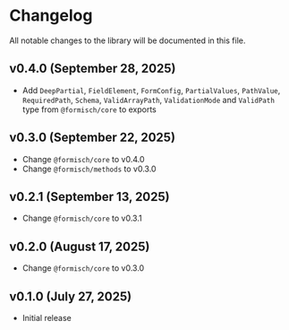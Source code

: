# Changelog

All notable changes to the library will be documented in this file.

## v0.4.0 (September 28, 2025)

- Add `DeepPartial`, `FieldElement`, `FormConfig`, `PartialValues`, `PathValue`, `RequiredPath`, `Schema`, `ValidArrayPath`, `ValidationMode` and `ValidPath` type from `@formisch/core` to exports

## v0.3.0 (September 22, 2025)

- Change `@formisch/core` to v0.4.0
- Change `@formisch/methods` to v0.3.0

## v0.2.1 (September 13, 2025)

- Change `@formisch/core` to v0.3.1

## v0.2.0 (August 17, 2025)

- Change `@formisch/core` to v0.3.0

## v0.1.0 (July 27, 2025)

- Initial release
